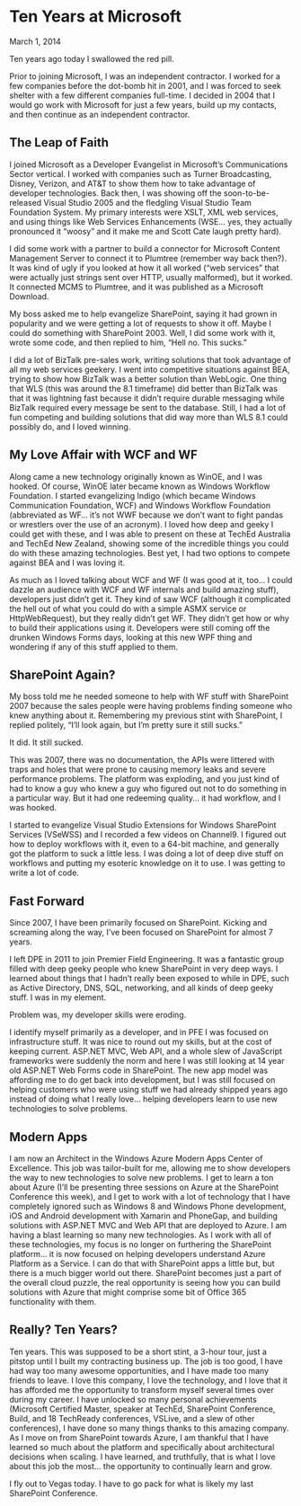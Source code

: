 # Ten Years at Microsoft

March 1, 2014

Ten years ago today I swallowed the red pill.

Prior to joining Microsoft, I was an independent contractor.  I worked for a few companies before the dot-bomb hit in 2001, and I was forced to seek shelter with a few different companies full-time.  I decided in 2004 that I would go work with Microsoft for just a few years, build up my contacts, and then continue as an independent contractor.

## The Leap of Faith

I joined Microsoft as a Developer Evangelist in Microsoft’s Communications Sector vertical.  I worked with companies such as Turner Broadcasting, Disney, Verizon, and AT&T to show them how to take advantage of developer technologies.  Back then, I was showing off the soon-to-be-released Visual Studio 2005 and the fledgling Visual Studio Team Foundation System.  My primary interests were XSLT, XML web services, and using things like Web Services Enhancements (WSE… yes, they actually pronounced it “woosy” and it make me and Scott Cate laugh pretty hard). 

I did some work with a partner to build a connector for Microsoft Content Management Server to connect it to Plumtree (remember way back then?).  It was kind of ugly if you looked at how it all worked (“web services” that were actually just strings sent over HTTP, usually malformed), but it worked.  It connected MCMS to Plumtree, and it was published as a Microsoft Download.

My boss asked me to help evangelize SharePoint, saying it had grown in popularity and we were getting a lot of requests to show it off.  Maybe I could do something with SharePoint 2003.  Well, I did some work with it, wrote some code, and then replied to him, “Hell no.  This sucks.”

I did a lot of BizTalk pre-sales work, writing solutions that took advantage of all my web services geekery.  I went into competitive situations against BEA, trying to show how BizTalk was a better solution than WebLogic.  One thing that WLS (this was around the 8.1 timeframe) did better than BizTalk was that it was lightning fast because it didn’t require durable messaging while BizTalk required every message be sent to the database.  Still, I had a lot of fun competing and building solutions that did way more than WLS 8.1 could possibly do, and I loved winning. 

## My Love Affair with WCF and WF

Along came a new technology originally known as WinOE, and I was hooked.  Of course, WinOE later became known as Windows Workflow Foundation.  I started evangelizing Indigo (which became Windows Communication Foundation, WCF) and Windows Workflow Foundation (abbreviated as WF… it’s not WWF because we don’t want to fight pandas or wrestlers over the use of an acronym).  I loved how deep and geeky I could get with these, and I was able to present on these at TechEd Australia and TechEd New Zealand, showing some of the incredible things you could do with these amazing technologies.  Best yet, I had two options to compete against BEA and I was loving it. 

As much as I loved talking about WCF and WF (I was good at it, too… I could dazzle an audience with WCF and WF internals and build amazing stuff), developers just didn’t get it.  They kind of saw WCF (although it complicated the hell out of what you could do with a simple ASMX service or HttpWebRequest), but they really didn’t get WF.  They didn’t get how or why to build their applications using it.  Developers were still coming off the drunken Windows Forms days, looking at this new WPF thing and wondering if any of this stuff applied to them.

## SharePoint Again?

My boss told me he needed someone to help with WF stuff with SharePoint 2007 because the sales people were having problems finding someone who knew anything about it.  Remembering my previous stint with SharePoint, I replied politely, “I’ll look again, but I’m pretty sure it still sucks.”

It did.  It still sucked.

This was 2007, there was no documentation, the APIs were littered with traps and holes that were prone to causing memory leaks and severe performance problems.  The platform was exploding, and you just kind of had to know a guy who knew a guy who figured out not to do something in a particular way.  But it had one redeeming quality… it had workflow, and I was hooked. 

I started to evangelize Visual Studio Extensions for Windows SharePoint Services (VSeWSS) and I recorded a few videos on Channel9.  I figured out how to deploy workflows with it, even to a 64-bit machine, and generally got the platform to suck a little less.  I was doing a lot of deep dive stuff on workflows and putting my esoteric knowledge on it to use.  I was getting to write a lot of code.

## Fast Forward

Since 2007, I have been primarily focused on SharePoint.  Kicking and screaming along the way, I’ve been focused on SharePoint for almost 7 years.

I left DPE in 2011 to join Premier Field Engineering.  It was a fantastic group filled with deep geeky people who knew SharePoint in very deep ways.  I learned about things that I hadn’t really been exposed to while in DPE, such as Active Directory, DNS, SQL, networking, and all kinds of deep geeky stuff.  I was in my element.

Problem was, my developer skills were eroding. 

I identify myself primarily as a developer, and in PFE I was focused on infrastructure stuff.  It was nice to round out my skills, but at the cost of keeping current.  ASP.NET MVC, Web API, and a whole slew of JavaScript frameworks were suddenly the norm and here I was still looking at 14 year old ASP.NET Web Forms code in SharePoint.  The new app model was affording me to do get back into development, but I was still focused on helping customers who were using stuff we had already shipped years ago instead of doing what I really love… helping developers learn to use new technologies to solve problems.

## Modern Apps

I am now an Architect in the Windows Azure Modern Apps Center of Excellence.  This job was tailor-built for me, allowing me to show developers the way to new technologies to solve new problems.  I get to learn a ton about Azure (I’ll be presenting three sessions on Azure at the SharePoint Conference this week), and I get to work with a lot of technology that I have completely ignored such as Windows 8 and Windows Phone development, iOS and Android development with Xamarin and PhoneGap, and building solutions with ASP.NET MVC and Web API that are deployed to Azure.  I am having a blast learning so many new technologies.  As I work with all of these technologies, my focus is no longer on furthering the SharePoint platform… it is now focused on helping developers understand Azure Platform as a Service.  I can do that with SharePoint apps a little but, but there is a much bigger world out there.  SharePoint becomes just a part of the overall cloud puzzle, the real opportunity is seeing how you can build solutions with Azure that might comprise some bit of Office 365 functionality with them.

## Really?  Ten Years?

Ten years.  This was supposed to be a short stint, a 3-hour tour, just a pitstop until I built my contracting business up.  The job is too good, I have had way too many awesome opportunities, and I have made too many friends to leave.  I love this company, I love the technology, and I love that it has afforded me the opportunity to transform myself several times over during my career.  I have unlocked so many personal achievements (Microsoft Certified Master, speaker at TechEd, SharePoint Conference, Build, and 18 TechReady conferences, VSLive, and a slew of other conferences), I have done so many things thanks to this amazing company.  As I move on from SharePoint towards Azure, I am thankful that I have learned so much about the platform and specifically about architectural decisions when scaling.  I have learned, and truthfully, that is what I love about this job the most… the opportunity to continually learn and grow.

I fly out to Vegas today.  I have to go pack for what is likely my last SharePoint Conference. 